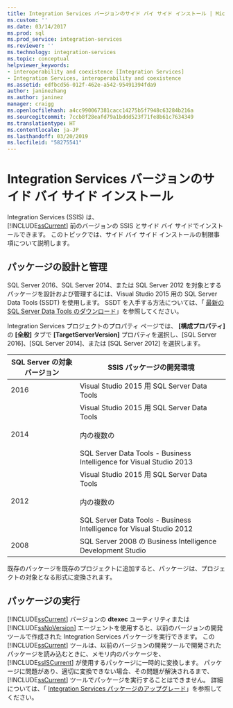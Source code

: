 ```yaml
---
title: Integration Services バージョンのサイド バイ サイド インストール | Microsoft Docs
ms.custom: ''
ms.date: 03/14/2017
ms.prod: sql
ms.prod_service: integration-services
ms.reviewer: ''
ms.technology: integration-services
ms.topic: conceptual
helpviewer_keywords:
- interoperability and coexistence [Integration Services]
- Integration Services, interoperability and coexistence
ms.assetid: edfbcd56-012f-462e-a542-95491394fda9
author: janinezhang
ms.author: janinez
manager: craigg
ms.openlocfilehash: a4cc990067381cacc14275b5f7948c63284b216a
ms.sourcegitcommit: 7ccb8f28eafd79a1bddd523f71fe8b61c7634349
ms.translationtype: HT
ms.contentlocale: ja-JP
ms.lasthandoff: 03/20/2019
ms.locfileid: "58275541"
---
```

# <a name="installing-integration-services-versions-side-by-side"></a>Integration Services バージョンのサイド バイ サイド インストール
  Integration Services (SSIS) は、   
      [!INCLUDE[ssCurrent](../../includes/sscurrent-md.md)] 前のバージョンの SSIS とサイド バイ サイドでインストールできます。 このトピックでは、サイド バイ サイド インストールの制限事項について説明します。  
  
## <a name="designing-and-maintaining-packages"></a>パッケージの設計と管理  
 SQL Server 2016、SQL Server 2014、または SQL Server 2012 を対象とするパッケージを設計および管理するには、Visual Studio 2015 用の SQL Server Data Tools (SSDT) を使用します。 SSDT を入手する方法については、「 [最新の SQL Server Data Tools のダウンロード](../../ssdt/download-sql-server-data-tools-ssdt.md)」を参照してください。  
  
 Integration Services プロジェクトのプロパティ ページでは、 **[構成プロパティ]** の **[全般]** タブで **[TargetServerVersion]** プロパティを選択し、[SQL Server 2016]、[SQL Server 2014]、または [SQL Server 2012] を選択します。  
  
|SQL Server の対象バージョン|SSIS パッケージの開発環境|  
|----------------------------------|-----------------------------------------------|  
|2016|Visual Studio 2015 用 SQL Server Data Tools|  
|2014|Visual Studio 2015 用 SQL Server Data Tools<br /><br /> 内の複数の<br /><br /> SQL Server Data Tools - Business Intelligence for Visual Studio 2013|  
|2012|Visual Studio 2015 用 SQL Server Data Tools<br /><br /> 内の複数の<br /><br /> SQL Server Data Tools - Business Intelligence for Visual Studio 2012|  
|2008|SQL Server 2008 の Business Intelligence Development Studio|  
  
 既存のパッケージを既存のプロジェクトに追加すると、パッケージは、プロジェクトの対象となる形式に変換されます。  
  
## <a name="running-packages"></a>パッケージの実行  
 [!INCLUDE[ssCurrent](../../includes/sscurrent-md.md)] バージョンの **dtexec** ユーティリティまたは [!INCLUDE[ssNoVersion](../../includes/ssnoversion-md.md)] エージェントを使用すると、以前のバージョンの開発ツールで作成された Integration Services パッケージを実行できます。 この [!INCLUDE[ssCurrent](../../includes/sscurrent-md.md)] ツールは、以前のバージョンの開発ツールで開発されたパッケージを読み込むときに、メモリ内のパッケージを、 [!INCLUDE[ssISCurrent](../../includes/ssiscurrent-md.md)] が使用するパッケージに一時的に変換します。 パッケージに問題があり、適切に変換できない場合、その問題が解決されるまで、 [!INCLUDE[ssCurrent](../../includes/sscurrent-md.md)] ツールでパッケージを実行することはできません。 詳細については、「 [Integration Services パッケージのアップグレード](../../integration-services/install-windows/upgrade-integration-services-packages.md)」を参照してください。  
  
  

